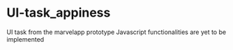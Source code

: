 # UI-task_appiness
UI task from the marvelapp prototype
Javascript functionalities are yet to be implemented
